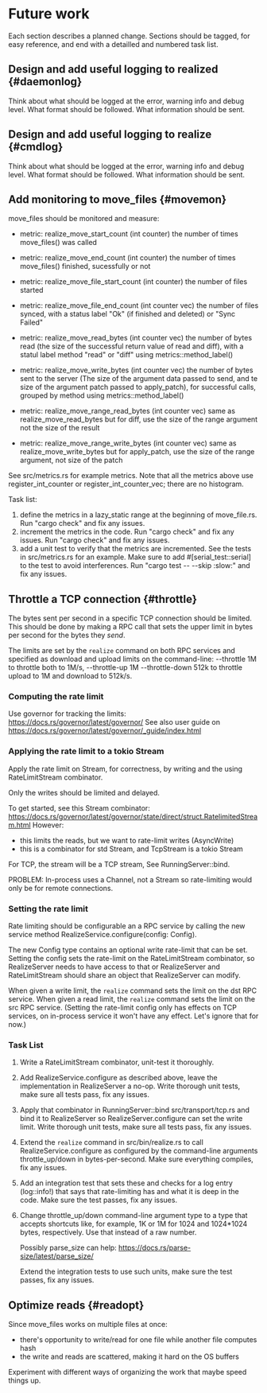 # Future work

Each section describes a planned change. Sections should be tagged,
for easy reference, and end with a detailled and numbered task list.

## Design and add useful logging to realized {#daemonlog}

Think about what should be logged at the error, warning info and debug
level. What format should be followed. What information should be
sent.

## Design and add useful logging to realize {#cmdlog}

Think about what should be logged at the error, warning info and debug
level. What format should be followed. What information should be
sent.

## Add monitoring to move_files {#movemon}

move_files should be monitored and measure:
 - metric: realize_move_start_count (int counter) the number of times
   move_files() was called

 - metric: realize_move_end_count (int counter) the number of times
   move_files() finished, sucessfully or not

 - metric: realize_move_file_start_count (int counter) the number of
   files started

 - metric: realize_move_file_end_count (int counter vec) the number of
   files synced, with a status label "Ok" (if finished and deleted) or
   "Sync Failed"

 - metric: realize_move_read_bytes (int counter vec) the number of
   bytes read (the size of the successful return value of read and
   diff), with a statul label method "read" or "diff" using
   metrics::method_label()

 - metric: realize_move_write_bytes (int counter vec) the number of
   bytes sent to the server (The size of the argument data passed to
   send, and te size of the argument patch passed to apply_patch), for
   successful calls, grouped by method using metrics::method_label()

 - metric: realize_move_range_read_bytes (int counter vec) same as
   realize_move_read_bytes but for diff, use the size of the range
   argument not the size of the result

 - metric: realize_move_range_write_bytes (int counter vec) same as
   realize_move_write_bytes but for apply_patch, use the size of the
   range argument, not size of the patch

 See src/metrics.rs for example metrics. Note that all the metrics
 above use register_int_counter or register_int_counter_vec; there are
 no histogram.

 Task list:
  1. define the metrics in a lazy_static range at the beginning of
     move_file.rs. Run "cargo check" and fix any issues.
  2. increment the metrics in the code. Run "cargo check" and fix any
     issues. Run "cargo check" and fix any issues.
  3. add a unit test to verify that the metrics are incremented. See
     the tests in src/metrics.rs for an example. Make sure to add
     #[serial_test::serial] to the test to avoid interferences. Run
     "cargo test -- --skip :slow:" and fix any issues.

## Throttle a TCP connection {#throttle}

The bytes sent per second in a specific TCP connection should be
limited. This should be done by making a RPC call that sets the upper
limit in bytes per second for the bytes they *send*.

The limits are set by the `realize` command on both RPC services and
specified as download and upload limits on the command-line:
--throttle 1M to throttle both to 1M/s, --throttle-up 1M
--throttle-down 512k to throttle upload to 1M and download to
512k/s.

### Computing the rate limit

Use governor for tracking the limits:
https://docs.rs/governor/latest/governor/ See also user guide on
https://docs.rs/governor/latest/governor/_guide/index.html

### Applying the rate limit to a tokio Stream

Apply the rate limit on Stream, for correctness, by writing and the
using RateLimitStream combinator.

Only the writes should be limited and delayed.

To get started, see this Stream combinator:
  https://docs.rs/governor/latest/governor/state/direct/struct.RatelimitedStream.html
However:
  - this limits the reads, but we want to rate-limit writes (AsyncWrite)
  - this is a combinator for std Stream, and TcpStream is a tokio Stream

For TCP, the stream will be a TCP stream, See RunningServer::bind.

PROBLEM: In-process uses a Channel, not a Stream so rate-limiting
would only be for remote connections.

### Setting the rate limit

Rate limiting should be configurable an a RPC service by calling the
new service method RealizeService.configure(config: Config).

The new Config type contains an optional write rate-limit that can be
set. Setting the config sets the rate-limit on the RateLimitStream
combinator, so RealizeServer needs to have access to that or
RealizeServer and RateLimitStream should share an object that
RealizeServer can modify.

When given a write limit, the `realize` command sets the limit on the
dst RPC service. When given a read limit, the `realize` command sets
the limit on the src RPC service. (Setting the rate-limit config only
has effects on TCP services, on in-process service it won't have any
effect. Let's ignore that for now.)

### Task List

1. Write a RateLimitStream combinator, unit-test it thoroughly.

2. Add RealizeService.configure as described above, leave the
   implementation in RealizeServer a no-op. Write thorough unit tests,
   make sure all tests pass, fix any issues.

3. Apply that combinator in RunningServer::bind src/transport/tcp.rs
   and bind it to RealizeServer so RealizeServer.configure can set
   the write limit. Write thorough unit tests, make sure all tests
   pass, fix any issues.

4. Extend the `realize` command in src/bin/realize.rs to call
   RealizeService.configure as configured by the command-line
   arguments throttle_up/down in bytes-per-second. Make sure
   everything compiles, fix any issues.

5. Add an integration test that sets these and checks for a log
   entry (log::info!) that says that rate-limiting has and what it is
   deep in the code. Make sure the test passes, fix any issues.

6. Change throttle_up/down command-line argument type to a type that
   accepts shortcuts like, for example, 1K or 1M for 1024 and
   1024*1024 bytes, respectively. Use that instead of a raw number.

   Possibly parse_size can help:
   https://docs.rs/parse-size/latest/parse_size/

   Extend the integration tests to use such units, make sure the test
   passes, fix any issues.

## Optimize reads {#readopt}

Since move_files works on multiple files at once:
 - there's opportunity to write/read for one file while another file computes hash
 - the write and reads are scattered, making it hard on the OS buffers

Experiment with different ways of organizing the work that maybe speed
things up.
